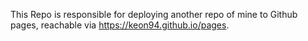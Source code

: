 This Repo is responsible for deploying another repo of mine to Github pages, reachable via https://keon94.github.io/pages.
